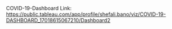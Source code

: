 COVID-19-Dashboard Link: https://public.tableau.com/app/profile/shefali.bano/viz/COVID-19-DASHBOARD_17018615067210/Dashboard2
